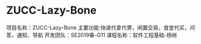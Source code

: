 # ZUCC-Lazy-Bone
项目名称：ZUCC-Lazy-Bone 
主要功能:快递代拿代寄，闲置交易，食堂代买，问答，通知、导航 
开发团队：SE2019春-G11 
课程名称：软件工程基础-杨枨
